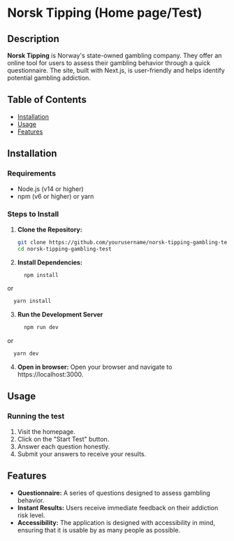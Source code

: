 # Norsk Tipping (Home page/Test)

## Description

**Norsk Tipping** is Norway's state-owned gambling company. They offer an online tool for users to assess their gambling behavior through a quick questionnaire. 
The site, built with Next.js, is user-friendly and helps identify potential gambling addiction.

## Table of Contents

- [Installation](#installation)
- [Usage](#usage)
- [Features](#features)

## Installation

### Requirements

- Node.js (v14 or higher)
- npm (v6 or higher) or yarn

### Steps to Install

1. **Clone the Repository:**
   ```bash
   git clone https://github.com/yourusername/norsk-tipping-gambling-test.git
   cd norsk-tipping-gambling-test
2. **Install Dependencies:**
   ```bash
     npm install
  or
  ```bash
    yarn install
```
3. **Run the Development Server**
   ```bash
     npm run dev
or
  ```bash
    yarn dev
```
4. **Open in browser:** Open your browser and navigate to https://localhost:3000.

## Usage
### Running the test
1. Visit the homepage.
2. Click on the "Start Test" button.
3. Answer each question honestly.
4. Submit your answers to receive your results.

## Features
- **Questionnaire:** A series of questions designed to assess gambling behavior.
- **Instant Results:** Users receive immediate feedback on their addiction risk level.
- **Accessibility:** The application is designed with accessibility in mind, ensuring that it is usable by as many people as possible.
